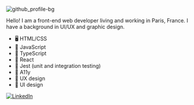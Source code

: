 ![github_profile-bg](https://user-images.githubusercontent.com/119978540/208933062-c5876fbe-adf0-48a4-b72a-92262cf11ed6.jpg)

Hello! I am a front-end web developer living and working in Paris, France. I have a background in UI/UX and graphic design.

- 🖥️ HTML/CSS
- 💛 JavaScript
- 💙 TypeScript
- 🩵 React
- 🧪 Jest (unit and integration testing)
- 🦾 A11y
- 🔀 UX design
- 🎨 UI design

[![LinkedIn](https://img.shields.io/badge/LinkedIn-Artem%20Barinov-0077b5?logo=linkedin)](https://www.linkedin.com/in/sensologica/")
